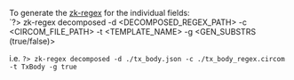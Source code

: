 
To generate the [zk-regex](https://github.com/zkemail/zk-regex/) for the individual fields:  
`?> zk-regex decomposed -d <DECOMPOSED_REGEX_PATH> -c <CIRCOM_FILE_PATH> -t <TEMPLATE_NAME> -g <GEN_SUBSTRS (true/false)>

i.e.
`?> zk-regex decomposed -d ./tx_body.json -c ./tx_body_regex.circom -t TxBody -g true`